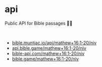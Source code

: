 # api
Public API for Bible passages 📜✨

<br>

* [bible.muntjac.io/api/mathew+16:1-20/niv]()
* [api.bible.game/mathew+16:1-20/niv]()
* [bible-api.com/mathew+16:1-20/niv]()
* [bible.game/mathew+16:1-20/niv]()
